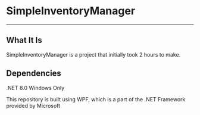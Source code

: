 # SimpleInventoryManager
________________________

## What It Is
SimpleInventoryManager is a project that initially took 2 hours to make.


## Dependencies
.NET 8.0
Windows Only


This repository is built using WPF, which is a part of the .NET Framework provided by Microsoft
